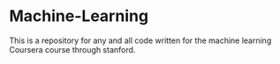 # Machine-Learning
This is a repository for any and all code written for the machine learning Coursera course through stanford.
